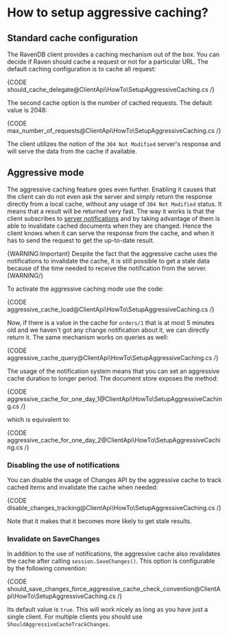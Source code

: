 # How to setup aggressive caching?

## Standard cache configuration

The RavenDB client provides a caching mechanism out of the box. You can decide if Raven should cache a request or not for a particular URL. 
The default caching configuration is to cache all request:

{CODE should_cache_delegate@ClientApi\HowTo\SetupAggressiveCaching.cs /}

The second cache option is the number of cached requests. The default value is 2048:

{CODE max_number_of_requests@ClientApi\HowTo\SetupAggressiveCaching.cs /}

The client utilizes the notion of the `304 Not Modified` server's response and will serve the data from the cache if available. 

## Aggressive mode

The aggressive caching feature goes even further. Enabling it causes that the client can do not even ask the server and simply return the response directly from a local cache, without any usage of `304 Not Modified` status. 
It means that a result will be returned very fast. The way it works is that the client subscribes to [server notifications](../changes/what-is-changes-api) and by taking advantage of them is able to invalidate cached documents
when they are changed. Hence the client knows when it can serve the response from the cache, and when it has to send the request to get the up-to-date result. 

{WARNING:Important}
Despite the fact that the aggressive cache uses the notifications to invalidate the cache, it is still possible to get a stale data because of the time needed to receive the notification from the server.
{WARNING/}

To activate the aggressive caching mode use the code:

{CODE aggressive_cache_load@ClientApi\HowTo\SetupAggressiveCaching.cs /}

Now, if there is a value in the cache for `orders/1` that is at most 5 minutes old and we haven't got any change notification about it, we can directly return it. The same mechanism works on queries as well:

{CODE aggressive_cache_query@ClientApi\HowTo\SetupAggressiveCaching.cs /}

The usage of the notification system means that you can set an aggressive cache duration to longer period. The document store exposes the method:

{CODE aggressive_cache_for_one_day_1@ClientApi\HowTo\SetupAggressiveCaching.cs /}

which is equivalent to:

{CODE aggressive_cache_for_one_day_2@ClientApi\HowTo\SetupAggressiveCaching.cs /}

### Disabling the use of notifications

You can disable the usage of Changes API by the aggressive cache to track cached items and invalidate the cache when needed:

{CODE disable_changes_tracking@ClientApi\HowTo\SetupAggressiveCaching.cs /}

Note that it makes that it becomes more likely to get stale results.

### Invalidate on SaveChanges

In addition to the use of notifications, the aggressive cache also revalidates the cache after calling `session.SaveChanges()`. This option is configurable by the following convention:

{CODE should_save_changes_force_aggressive_cache_check_convention@ClientApi\HowTo\SetupAggressiveCaching.cs /}

Its default value is `true`. This will work nicely as long as you have just a single client. For multiple clients you should use `ShouldAggressiveCacheTrackChanges`.

